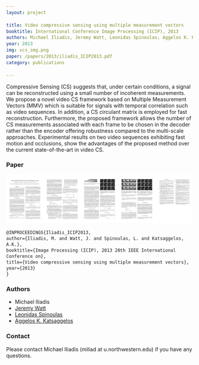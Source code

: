 ```yaml
---
layout: project

title: Video compressive sensing using multiple measurement vectors
booktitle: International Conference Image Processing (ICIP), 2013
authors: Michael Iliadis, Jeremy Watt, Leonidas Spinoulas, Aggelos K. Katsaggelos
year: 2013
img: vcs_img.png
paper: /papers/2013/iliadis_ICIP2013.pdf
category: publications

---
```


Compressive Sensing (CS) suggests that, under certain conditions,
a signal can be reconstructed using a small number of incoherent
measurements. We propose a novel video CS framework based on
Multiple Measurement Vectors (MMV) which is suitable for signals
with temporal correlation such as video sequences. In addition, a CS
circulant matrix is employed for fast reconstruction. Furthermore,
the proposed framework allows the number of CS measurements associated
with each frame to be chosen in the decoder rather than the
encoder offering robustness compared to the multi-scale approaches.
Experimental results on two video sequences exhibiting fast motion
and occlusions, show the advantages of the proposed method over
the current state-of-the-art in video CS.

### Paper

<div>
<a href="{{ page.paper }}">
<img src="/img/publications/paper_img/vcs_img_paper.png" >
</a>
</div>

<pre><code>@INPROCEEDINGS{Iliadis_ICIP2013,
author={Iliadis, M. and Watt, J. and Spinoulas, L. and Katsaggelos, A.K.},
booktitle={Image Processing (ICIP), 2013 20th IEEE International Conference on},
title={Video compressive sensing using multiple measurement vectors},
year={2013}
}</code></pre>


### Authors 

* Michael Iliadis
* [Jeremy Watt](http://ivpl.eecs.northwestern.edu/user/JWatt)
* [Leonidas Spinoulas](http://ivpl.eecs.northwestern.edu/user/LSpinoulas)
* [Aggelos K. Katsaggelos](http://ivpl.eecs.northwestern.edu/people/akatsaggelos/)

### Contact

Please contact Michael Iliadis (miliad at u.northwestern.edu) if you have any questions.

